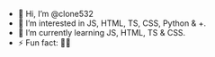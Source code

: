 - 👋 Hi, I’m @clone532
- 👀 I’m interested in JS, HTML, TS, CSS, Python & +.
- 🌱 I’m currently learning JS, HTML, TS & CSS.
- ⚡ Fun fact: 🦈🐍

<!---
clone532/clone532 is a ✨ special ✨ repository because its `README.md` (this file) appears on your GitHub profile.
You can click the Preview link to take a look at your changes.
--->
